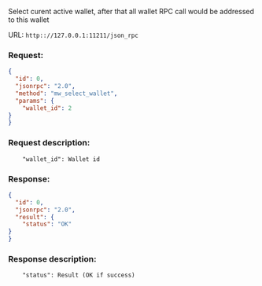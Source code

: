 Select curent active wallet, after that all wallet RPC call would be addressed to this wallet

URL: ```http:://127.0.0.1:11211/json_rpc```
### Request: 
```json
{
  "id": 0,
  "jsonrpc": "2.0",
  "method": "mw_select_wallet",
  "params": {
    "wallet_id": 2
}
}
```
### Request description: 
```
    "wallet_id": Wallet id

```
### Response: 
```json
{
  "id": 0,
  "jsonrpc": "2.0",
  "result": {
    "status": "OK"
}
}
```
### Response description: 
```
    "status": Result (OK if success)

```
